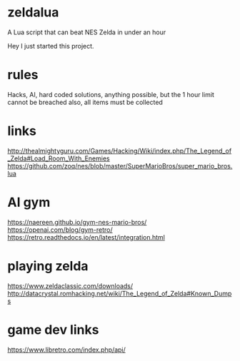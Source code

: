 # zeldalua
A Lua script that can beat NES Zelda in under an hour

Hey I just started this project.

# rules
Hacks, AI, hard coded solutions, anything possible, but the 1 hour limit cannot be breached
also, all items must be collected

# links
http://thealmightyguru.com/Games/Hacking/Wiki/index.php/The_Legend_of_Zelda#Load_Room_With_Enemies
https://github.com/zoq/nes/blob/master/SuperMarioBros/super_mario_bros.lua

# AI gym
https://naereen.github.io/gym-nes-mario-bros/
https://openai.com/blog/gym-retro/
https://retro.readthedocs.io/en/latest/integration.html

# playing zelda
https://www.zeldaclassic.com/downloads/
http://datacrystal.romhacking.net/wiki/The_Legend_of_Zelda#Known_Dumps

# game dev links
https://www.libretro.com/index.php/api/
